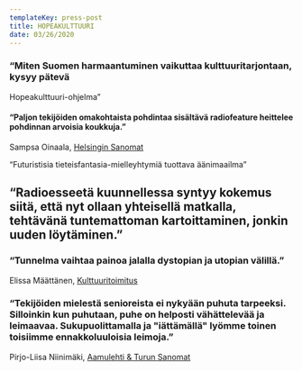 ```yaml
---
templateKey: press-post
title: HOPEAKULTTUURI
date: 03/26/2020
---
```

### “Miten Suomen harmaantuminen vaikuttaa kulttuuritarjontaan, kysyy pätevä
  Hopeakulttuuri-ohjelma”


#### “Paljon tekijöiden omakohtaista pohdintaa sisältävä radiofeature heittelee pohdinnan arvoisia koukkuja.”
  Sampsa Oinaala, [Helsingin Sanomat](https://www.hs.fi/kulttuuri/art-2000006452371.html)


  “Futuristisia tieteisfantasia-mielleyhtymiä tuottava äänimaailma”

## “Radioesseetä kuunnellessa syntyy kokemus siitä, että nyt ollaan yhteisellä matkalla, tehtävänä tuntemattoman kartoittaminen, jonkin uuden löytäminen.”

### “Tunnelma vaihtaa painoa jalalla dystopian ja utopian välillä.”


Elissa Määttänen, [Kulttuuritoimitus](https://kulttuuritoimitus.fi/artikkelit/radio/hopeakulttuuri-miten-vanheneva-vaesto-muokkaa-taidetta-ja-yhteiskuntaa-tulevaisuuden-suomessa/?fbclid=IwAR0ZGsmgIsZQvwgsC_8q-aIPrmsgBVzfcfZJo0BRuww-FBvSwtAHJN2AEno)

### “Tekijöiden mielestä senioreista ei nykyään puhuta tarpeeksi. Silloinkin kun puhutaan, puhe on helposti vähättelevää ja leimaavaa. Sukupuolittamalla ja "iättämällä" lyömme toinen toisiimme ennakkoluuloisia leimoja.”

Pirjo-Liisa Niinimäki, [Aamulehti & Turun Sanomat](https://www.aamulehti.fi/a/2effc753-6a67-4b66-877d-9024592930c4)